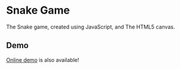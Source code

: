 # Snake Game

The Snake game, created using JavaScript, and The HTML5 canvas.

## Demo

[Online demo](http://snake-game.sdemo.eu/) is also available!
